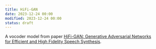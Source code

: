 ```yaml
---
title: HiFi-GAN
date: 2023-12-24 00:00
modified: 2023-12-24 00:00
status: draft
---
```


A vocoder model from paper [HiFi-GAN: Generative Adversarial Networks for Efficient and High Fidelity Speech Synthesis](hifi-gan-generative-adversarial-networks-for-efficient-and-high-fidelity-speech-synthesis.md).